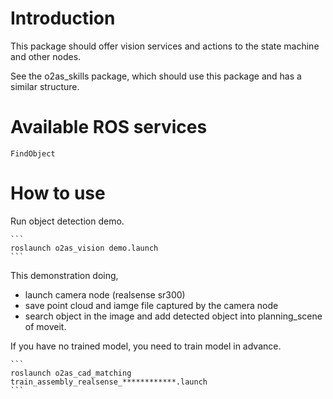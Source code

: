 # Introduction

This package should offer vision services and actions to the state machine and other nodes.

See the o2as_skills package, which should use this package and has a similar structure.

# Available ROS services

```
FindObject
```

# How to use

Run object detection demo. 

    ```
    roslaunch o2as_vision demo.launch
    ```

This demonstration doing,
- launch camera node (realsense sr300)
- save point cloud and iamge file captured by the camera node
- search object in the image and add detected object into planning_scene of moveit.

If you have no trained model, you need to train model in advance.

    ```
    roslaunch o2as_cad_matching train_assembly_realsense_************.launch
    ```
